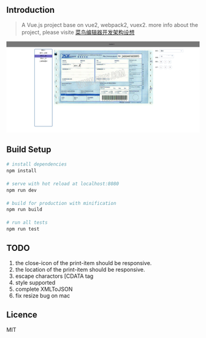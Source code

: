 ## Introduction

> A Vue.js project base on vue2, webpack2, vuex2.
> more info about the project, please visite [菜鸟编辑器开发架构设想](https://my.oschina.net/wanjubang/blog/861972)

![image](https://github.com/azl397985856/template-editor/raw/master/screenshot/template-editor.png)

## Build Setup

``` bash
# install dependencies
npm install

# serve with hot reload at localhost:8080
npm run dev

# build for production with minification
npm run build

# run all tests
npm run test
```
## TODO
1. the close-icon of the print-item should be responsive.
2. the location of the print-item should be responsive.
3. escape charactors [CDATA tag
4. style supported
5. complete XMLToJSON
6. fix resize bug on mac

## Licence

MIT

